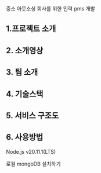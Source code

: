중소 아웃소싱 회사를 위한 인력 pms 개발
## 1.프로젝트 소개



## 2. 소개영상

## 3. 팀 소개




## 4. 기술스택




## 5. 서비스 구조도


## 6. 사용방법
Node.js v20.11.1(LTS)

로컬 mongoDB 설치하기
